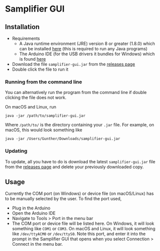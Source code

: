 # Samplifier GUI

## Installation

- Requirements
    - A Java runtime environment (JRE) version 8 or greater (1.8.0) which can be installed [here](https://www.oracle.com/technetwork/java/javase/downloads/index.html) (this is required to run any Java programs)
    - The Arduino IDE (for the USB drivers it bundles for Windows) which is found [here](https://www.arduino.cc/en/main/software)
- Download the file `samplifier-gui.jar` from the [releases page](https://github.com/abbotg/samplifier-gui/releases)
- Double click the file to run it

### Running from the command line

You can alternatively run the program from the command line if double clicking the file does not work.

On macOS and Linux, run
```shell script
java -jar /path/to/samplifier-gui.jar
```

Where `/path/to/` is the directory containing your `.jar` file. For example, on macOS, this would look something like

```shell script
java -jar /Users/Gunther/Downloads/samplifier-gui.jar
```

### Updating
To update, all you have to do is download the latest `samplifier-gui.jar` file from the [releases page](https://github.com/abbotg/samplifier-gui/releases) and delete your previously downloaded copy.

## Usage

Currently the COM port (on Windows) or device file (on macOS/Linux) has to be manually selected by the user. To find the port used, 
- Plug in the Arduino
- Open the Arduino IDE
- Navigate to Tools > Port in the menu bar
- The COM port or device file will be listed here. On Windows, it will look something like `COM1` or `COM3`. On macOS and Linux, it will look something like `/dev/ttyACM0` or `/dev/ttyS0`. Note this port, and enter it into the prompt in the Samplifier GUI that opens when you select Connection > Connect in the menu bar.